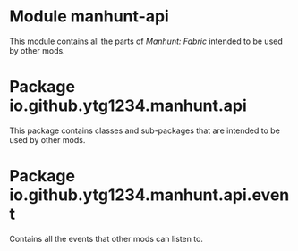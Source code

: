 # Module manhunt-api

This module contains all the parts of *Manhunt: Fabric* intended to be used by other mods.

# Package io.github.ytg1234.manhunt.api

This package contains classes and sub-packages that are intended to be used by other mods.

# Package io.github.ytg1234.manhunt.api.event

Contains all the events that other mods can listen to.
